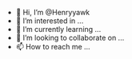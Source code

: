 - 👋 Hi, I’m @Henryyawk
- 👀 I’m interested in ...
- 🌱 I’m currently learning ...
- 💞️ I’m looking to collaborate on ...
- 📫 How to reach me ...

<!---
Henryyawk/Henryyawk is a ✨ special ✨ repository because its `README.md` (this file) appears on your GitHub profile.
You can click the Preview link to take a look at your changes.
--->

